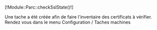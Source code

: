 [!Module::Parc::checkSslState()!]
<div class="alert alert-success">Une tache a été créée afin de faire l'inventaire des certificats à vérifier. Rendez vous dans le menu Configuration / Taches machines</div>